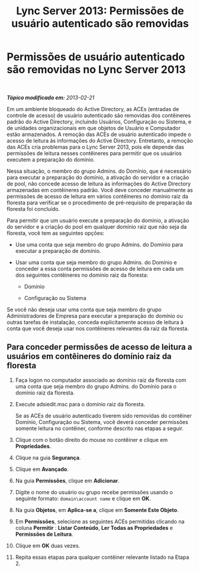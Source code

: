 ﻿---
title: 'Lync Server 2013: Permissões de usuário autenticado são removidas'
TOCTitle: Permissões de usuário autenticado são removidas
ms:assetid: 5fcd70a5-813a-4076-9bb6-5b0d47505038
ms:mtpsurl: https://technet.microsoft.com/pt-br/library/Gg398425(v=OCS.15)
ms:contentKeyID: 49306867
ms.date: 05/19/2016
mtps_version: v=OCS.15
ms.translationtype: HT
---

# Permissões de usuário autenticado são removidas no Lync Server 2013

 

_**Tópico modificado em:** 2013-02-21_

Em um ambiente bloqueado do Active Directory, as ACEs (entradas de controle de acesso) de usuário autenticado são removidas dos contêineres padrão do Active Directory, incluindo Usuários, Configuração ou Sistema, e de unidades organizacionais em que objetos de Usuário e Computador estão armazenados. A remoção das ACEs de usuário autenticado impede o acesso de leitura às informações do Active Directory. Entretanto, a remoção das ACEs cria problemas para o Lync Server 2013, pois ele depende das permissões de leitura nesses contêineres para permitir que os usuários executem a preparação do domínio.

Nessa situação, o membro do grupo Admins. do Domínio, que é necessário para executar a preparação do domínio, a ativação do servidor e a criação de pool, não concede acesso de leitura às informações do Active Directory armazenadas em contêineres padrão. Você deve conceder manualmente as permissões de acesso de leitura em vários contêineres no domínio raiz da floresta para verificar se o procedimento de pré-requisito de preparação da floresta foi concluído.

Para permitir que um usuário execute a preparação do domínio, a ativação do servidor e a criação do pool em qualquer domínio raiz que não seja da floresta, você tem as seguintes opções:

  - Use uma conta que seja membro do grupo Admins. do Domínio para executar a preparação de domínio.

  - Usar uma conta que seja membro do grupo Admins. do Domínio e conceder a essa conta permissões de acesso de leitura em cada um dos seguintes contêineres no domínio raiz da floresta:
    
      - Domínio
    
      - Configuração ou Sistema

Se você não deseja usar uma conta que seja membro do grupo Administradores de Empresa para executar a preparação do domínio ou outras tarefas de instalação, conceda explicitamente acesso de leitura à conta que você deseja usar nos contêineres relevantes da raiz da floresta.

## Para conceder permissões de acesso de leitura a usuários em contêineres do domínio raiz da floresta

1.  Faça logon no computador associado ao domínio raiz da floresta com uma conta que seja membro do grupo Admins. do Domínio para o domínio raiz da floresta.

2.  Execute adsiedit.msc para o domínio raiz da floresta.
    
    Se as ACEs de usuário autenticado tiverem sido removidas do contêiner Domínio, Configuração ou Sistema, você deverá conceder permissões somente leitura no contêiner, conforme descrito nas etapas a seguir.

3.  Clique com o botão direito do mouse no contêiner e clique em **Propriedades**.

4.  Clique na guia **Segurança**.

5.  Clique em **Avançado**.

6.  Na guia **Permissões**, clique em **Adicionar**.

7.  Digite o nome do usuário ou grupo recebe permissões usando o seguinte formato: `domain\account name` e clique em **OK**.

8.  Na guia **Objetos**, em **Aplica-se a**, clique em **Somente Este Objeto**.

9.  Em **Permissões**, selecione as seguintes ACEs permitidas clicando na coluna **Permitir** : **Listar Conteúdo**, **Ler Todas as Propriedades** e **Permissões de Leitura**.

10. Clique em **OK** duas vezes.

11. Repita essas etapas para qualquer contêiner relevante listado na Etapa 2.

